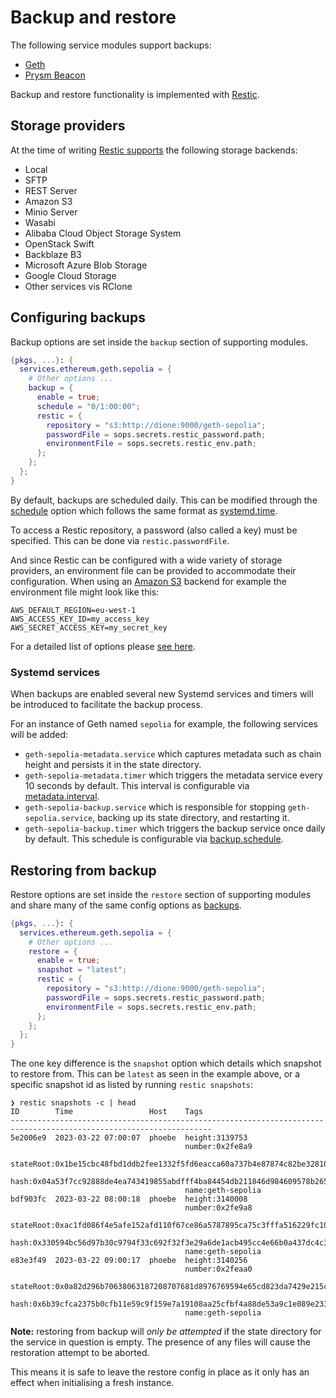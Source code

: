 # Backup and restore

The following service modules support backups:

- [Geth](./running-geth.md)
- [Prysm Beacon](./running-prysm-beacon.md)

Backup and restore functionality is implemented with [Restic](https://restic.net/).

## Storage providers

At the time of writing [Restic supports](https://restic.readthedocs.io/en/stable/030_preparing_a_new_repo.html) the following storage backends:

- Local
- SFTP
- REST Server
- Amazon S3
- Minio Server
- Wasabi
- Alibaba Cloud Object Storage System
- OpenStack Swift
- Backblaze B3
- Microsoft Azure Blob Storage
- Google Cloud Storage
- Other services vis RClone

## Configuring backups

Backup options are set inside the `backup` section of supporting modules.

```nix title="backup.nix"
{pkgs, ...}: {
  services.ethereum.geth.sepolia = {
    # Other options ...
    backup = {
      enable = true;
      schedule = "0/1:00:00";
      restic = {
        repository = "s3:http://dione:9000/geth-sepolia";
        passwordFile = sops.secrets.restic_password.path;
        environmentFile = sops.secrets.restic_env.path;
      };
    };
  };
}
```

By default, backups are scheduled daily. This can be modified through the [schedule](../reference/module-options/geth.md#servicesethereumgethnamebackupschedule) option which follows the same format as [systemd.time](https://manpages.org/systemdtime/7).

To access a Restic repository, a password (also called a key) must be specified. This can be done via `restic.passwordFile`.

And since Restic can be configured with a wide variety of storage providers, an environment file can be provided to accommodate their configuration.
When using an [Amazon S3](https://aws.amazon.com/s3/) backend for example the environment file might look like this:

```env title="aws.env"
AWS_DEFAULT_REGION=eu-west-1
AWS_ACCESS_KEY_ID=my_access_key
AWS_SECRET_ACCESS_KEY=my_secret_key
```

For a detailed list of options please [see here](../reference/module-options/geth.md#servicesethereumgethnamebackupenable).

### Systemd services

When backups are enabled several new Systemd services and timers will be introduced to facilitate the backup process.

For an instance of Geth named `sepolia` for example, the following services will be added:

- `geth-sepolia-metadata.service` which captures metadata such as chain height and persists it in the state directory.
- `geth-sepolia-metadata.timer` which triggers the metadata service every 10 seconds by default. This interval is configurable via [metadata.interval](../reference/module-options/geth.md#servicesethereumgethnamebackupmetadatainterval).
- `geth-sepolia-backup.service` which is responsible for stopping `geth-sepolia.service`, backing up its state directory, and restarting it.
- `geth-sepolia-backup.timer` which triggers the backup service once daily by default. This schedule is configurable via [backup.schedule](../reference/module-options/geth.md#servicesethereumgethnamebackupschedule).

## Restoring from backup

Restore options are set inside the `restore` section of supporting modules and share many of the same config options as
[backups](#configuring-backups).

```nix title="restore.nix"
{pkgs, ...}: {
  services.ethereum.geth.sepolia = {
    # Other options ...
    restore = {
      enable = true;
      snapshot = "latest";
      restic = {
        repository = "s3:http://dione:9000/geth-sepolia";
        passwordFile = sops.secrets.restic_password.path;
        environmentFile = sops.secrets.restic_env.path;
      };
    };
  };
}
```

The one key difference is the `snapshot` option which details which snapshot to restore from. This can be `latest` as
seen in the example above, or a specific snapshot id as listed by running `restic snapshots`:

```terminal
❯ restic snapshots -c | head
ID        Time                 Host    Tags
-------------------------------------------------------------------------------------------------------------------
5e2006e9  2023-03-22 07:00:07  phoebe  height:3139753
                                       number:0x2fe8a9
                                       stateRoot:0x1be15cbc48fbd1ddb2fee1332f5fd6eacca60a737b4e87874c82be32810b19a5
                                       hash:0x04a53f7cc92888de4ea743419855abdfff4ba84454db211846d984609578b265
                                       name:geth-sepolia
bdf903fc  2023-03-22 08:00:18  phoebe  height:3140008
                                       number:0x2fe9a8
                                       stateRoot:0xac1fd086f4e5afe152afd110f67ce86a5787895ca75c3fffa516229fc10ec9b2
                                       hash:0x330594bc56d97b30c9794f33c692f32f3e29a6de1acb495cc4e66b0a437dc4c3
                                       name:geth-sepolia
e83e3f49  2023-03-22 09:00:17  phoebe  height:3140256
                                       number:0x2feaa0
                                       stateRoot:0x0a82d296b70638063187208707681d8976769594e65cd823da7429e215cce2a7
                                       hash:0x6b39cfca2375b0cfb11e59c9f159e7a19108aa25cfbf4a88de53a9c1e089e233
                                       name:geth-sepolia
```

**Note:** restoring from backup will _only be attempted_ if the state directory for the service in question is empty. The
presence of any files will cause the restoration attempt to be aborted.

This means it is safe to leave the restore config in place as it only has an effect when initialising a fresh instance.

